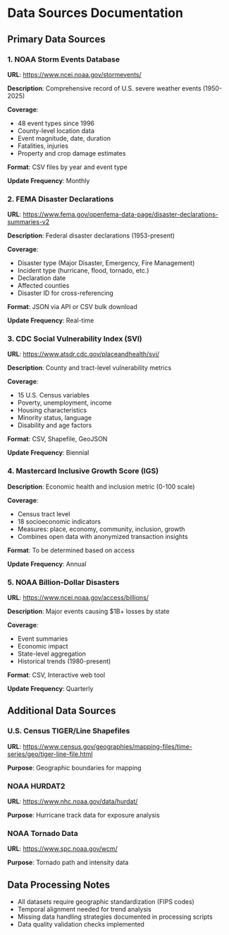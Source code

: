 # Data Sources Documentation

## Primary Data Sources

### 1. NOAA Storm Events Database
**URL**: https://www.ncei.noaa.gov/stormevents/

**Description**: Comprehensive record of U.S. severe weather events (1950-2025)

**Coverage**:
- 48 event types since 1996
- County-level location data
- Event magnitude, date, duration
- Fatalities, injuries
- Property and crop damage estimates

**Format**: CSV files by year and event type

**Update Frequency**: Monthly

### 2. FEMA Disaster Declarations
**URL**: https://www.fema.gov/openfema-data-page/disaster-declarations-summaries-v2

**Description**: Federal disaster declarations (1953-present)

**Coverage**:
- Disaster type (Major Disaster, Emergency, Fire Management)
- Incident type (hurricane, flood, tornado, etc.)
- Declaration date
- Affected counties
- Disaster ID for cross-referencing

**Format**: JSON via API or CSV bulk download

**Update Frequency**: Real-time

### 3. CDC Social Vulnerability Index (SVI)
**URL**: https://www.atsdr.cdc.gov/placeandhealth/svi/

**Description**: County and tract-level vulnerability metrics

**Coverage**:
- 15 U.S. Census variables
- Poverty, unemployment, income
- Housing characteristics
- Minority status, language
- Disability and age factors

**Format**: CSV, Shapefile, GeoJSON

**Update Frequency**: Biennial

### 4. Mastercard Inclusive Growth Score (IGS)
**Description**: Economic health and inclusion metric (0-100 scale)

**Coverage**:
- Census tract level
- 18 socioeconomic indicators
- Measures: place, economy, community, inclusion, growth
- Combines open data with anonymized transaction insights

**Format**: To be determined based on access

**Update Frequency**: Annual

### 5. NOAA Billion-Dollar Disasters
**URL**: https://www.ncei.noaa.gov/access/billions/

**Description**: Major events causing $1B+ losses by state

**Coverage**:
- Event summaries
- Economic impact
- State-level aggregation
- Historical trends (1980-present)

**Format**: CSV, Interactive web tool

**Update Frequency**: Quarterly

## Additional Data Sources

### U.S. Census TIGER/Line Shapefiles
**URL**: https://www.census.gov/geographies/mapping-files/time-series/geo/tiger-line-file.html

**Purpose**: Geographic boundaries for mapping

### NOAA HURDAT2
**URL**: https://www.nhc.noaa.gov/data/hurdat/

**Purpose**: Hurricane track data for exposure analysis

### NOAA Tornado Data
**URL**: https://www.spc.noaa.gov/wcm/

**Purpose**: Tornado path and intensity data

## Data Processing Notes

- All datasets require geographic standardization (FIPS codes)
- Temporal alignment needed for trend analysis
- Missing data handling strategies documented in processing scripts
- Data quality validation checks implemented

